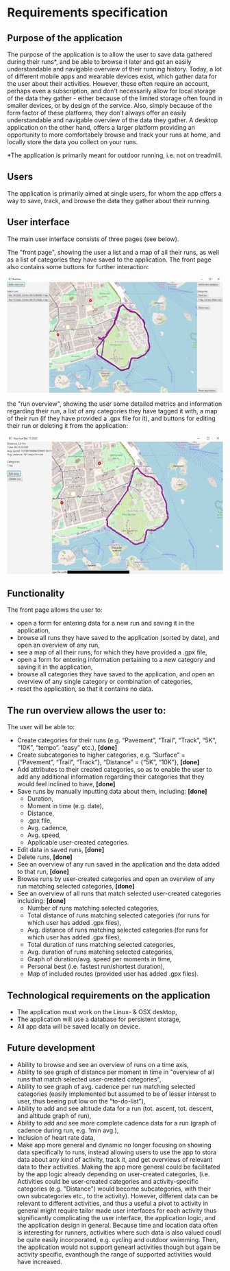 # Requirements specification

## Purpose of the application

The purpose of the application is to allow the user to save data gathered during their runs*, and be able to browse it later and get an easily understandable and navigable overview of their running history. Today, a lot of different mobile apps and wearable devices exist, which gather data for the user about their activities. However, these often require an account, perhaps even a subscription, and don't necessarily allow for local storage of the data they gather - either because of the limited storage often found in smaller devices, or by design of the service. Also, simply because of the form factor of these platforms, they don’t always offer an easily understandable and navigable overview of the data they gather. A desktop application on the other hand, offers a larger platform providing an opportunity to more comfortabely browse and track your runs at home, and locally store the data you collect on your runs.

*The application is primarily meant for outdoor running, i.e. not on treadmill.

## Users

The application is primarily aimed at single users, for whom the app offers a way to save, track, and browse the data they gather about their running.

## User interface

The main user interface consists of three pages (see below).

The "front page", showing the user a list and a map of all their runs, as well as a list of categories they have saved to the application. The front page also contains some buttons for further interaction:

<img src="https://github.com/jrhel/ot-harjoitustyo2020/blob/master/documentation/pictures/frontPage.jpg">

the "run overview", showing the user some detailed metrics and information regarding their run, a list of any categories they have tagged it with, a map of their run (if they have provided a .gpx file for it), and buttons for editing their run or deleting it from the application:

<img src="https://github.com/jrhel/ot-harjoitustyo2020/blob/master/documentation/pictures/runPage.jpg">

## Functionality

The front page allows the user to:
-   open a form for entering data for a new run and saving it in the application,
-   browse all runs they have saved to the application (sorted by date), and open an overview of any run,
-   see a map of all their runs, for which they have provided a .gpx file,
-   open a form for entering information pertaining to a new category and saving it in the application, 
-   browse all categories they have saved to the application, and open an overview of any single category or combination of categories,
-   reset the application, so that it contains no data.

The run overview allows the user to:
- 

The user will be able to:
-	Create categories for their runs (e.g. “Pavement”, “Trail”, “Track”, “5K”, “10K”, “tempo”. “easy” etc.),    **[done]**
-	Create subcategories to higher categories, e.g. “Surface” = {“Pavement”, “Trail”, “Track”}, “Distance” = {“5K”, “10K”},     **[done]**
-   Add attributes to their created categories, so as to enable the user to add any additional information regarding their categories that they would feel inclined to have,    **[done]**
-	Save runs by manually inputting data about them, including: **[done]**
    - Duration,
    - Moment in time (e.g. date),
    - Distance,
    - .gpx file,
    - Avg. cadence,
    - Avg. speed,
    - Applicable user-created categories.
-	Edit data in saved runs, **[done]**
-   Delete runs, **[done]**
-   See an overview of any run saved in the application and the data added to that run, **[done]**
-	Browse runs by user-created categories and open an overview of any run matching selected categories, **[done]**
-   See an overview of all runs that match selected user-created categories including: **[done]**
    - Number of runs matching selected categories,
    - Total distance of runs matching selected categories (for runs for which user has added .gpx files),
    - Avg. distance of runs matching selected categories (for runs for which user has added .gpx files),
    - Total duration of runs matching selected categories,
    - Avg. duration of runs matching selected categories,
    - Graph of duration/avg. speed per moments in time,
    - Personal best (i.e. fastest run/shortest duration),
    - Map of included routes (provided user has added .gpx files).

## Technological requirements on the application

-   The application must work on the Linux- & OSX desktop,
-   The application will use a database for persistent storage,
-   All app data will be saved locally on device.

## Future development

-   Ability to browse and see an overview of runs on a time axis,
-   Ability to see graph of distance per moment in time in "overview of all runs that match selected user-created categories",
-   Ability to see graph of avg. cadence per run matching selected categories (easily implemented but assumed to be of lesser interest to user, thus beeing put low on the "to-do-list"),
-   Ability to add and see altitude data for a run (tot. ascent, tot. descent, and altitude graph of run),
-   Ability to add and see more complete cadence data for a run (graph of cadence during run, e.g. 1min avg.),
-   Inclusion of heart rate data,
-   Make app more general and dynamic no longer focusing on showing data specifically to runs, instead allowing users to use the app to stora data about any kind of activity, track it, and get overviews of relevant data to their activities. Making the app more general could be facilitated by the app logic already depending on user-created categories, (i.e. Activities could be user-created categories and activity-specific categories  (e.g. "Distance") would become subcategories, with their own subcategories etc., to the activity). However, different data can be relevant to different activities, and thus a useful a pivot to activity in general might require tailor made user interfaces for each activity  thus significantly complicating the user interface, the application logic, and the application design in general. Because time and location data often is interesting for runners, activities where such data is also valued coudl be quite easily incorporated, e.g. cycling and outdoor swimming. Then, the application would not support genearl activities though but again be activity specific, evanthough the range of supported activities would have increased.
